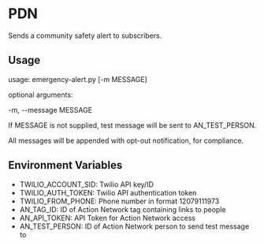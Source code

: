 # PDN
Sends a community safety alert to subscribers.

## Usage
usage: emergency-alert.py [-m MESSAGE]

optional arguments:

  -m, --message MESSAGE

If MESSAGE is not supplied, test message will be sent to AN_TEST_PERSON.

All messages will be appended with opt-out notification, for compliance.

## Environment Variables
- TWILIO_ACCOUNT_SID: Twilio API key/ID
- TWILIO_AUTH_TOKEN: Twilio API authentication token
- TWILIO_FROM_PHONE: Phone number in format 12079111973
- AN_TAG_ID: ID of Action Network tag containing links to people
- AN_API_TOKEN: API Token for Action Network access
- AN_TEST_PERSON: ID of Action Network person to send test message to
